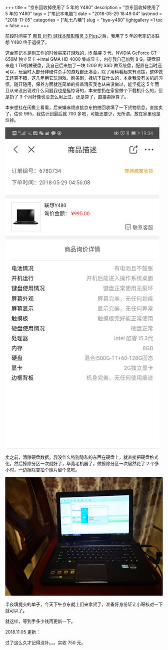 +++
title = "京东回收掉使用了 5 年的 Y480"
description = "京东回收掉使用了 5 年的 Y480"
tags = ["笔记本电脑"]
date = "2018-05-29 18:49:04"
lastmod = "2018-11-05"
categories = ["乱七八糟"]
slug = "bye-y480"
lightgallery =1
toc = false
+++

前段时间买了 [惠普 (HP) 游戏本暗影精灵 3 Plus](https://clearsky.me/new-omen-iii/)之后，我用了 5 年的老笔记本联想 Y480 终于退役了。

这台笔记本是刚工作的时候买来打游戏的，i5 酷睿 3 代，NVIDIA GeForce GT 650M 独立显卡＋Intel GMA HD 4000 集成显卡，内存我自己加到 8 G，硬盘原来是 1 TB机械硬盘，我自己后来加了一块 120G 的 SSD 做系统盘，配置在当时还可以，玩当时大部分非硬件杀手的游戏都还凑合，除了用料看起来有点搓，整体做工还算不错，这几年用它玩游戏，刷美剧，挂机下载什么的，本身我没有关机的习惯，随开随用，保养方面就连简单的拆盖清灰我也从来没做过，能坚挺这 5 年而且从来没出现过什么问题我也是挺惊讶的，本来想扔在家里做个下载机什么的，但是扔了 3 个月好像也没怎么用上过，还是算了，直接卖掉算了。

本来想挂在闲鱼上看看，后来嫌麻烦直接京东拍拍回收填了一下货物信息，直接卖了，估价 995，我估计到最后就 700 多吧，可能还要少，无所谓，放在家里也是烂掉。

![回收报价](y480bj.jpg "回收报价")

卖之前，清除硬盘数据，我没什么特别隐私的东西在硬盘上，就直接把硬盘格式化，然后擦除分区一次就好了，毕竟老机器了，做擦除分区一次居然花了 2 个多小时，一边擦除变拍个照片留个念吧。

![再见，Y480](bye-y480.jpg "再见，Y480")

半夜填提交的单子，今天下午京东就上们来拿货了，准备好身份证让小哥核对一下就可以了。

就这样，等到手多少钱再更新一下。

2018.11.05 更新：

过了这么久才记得没补。。。实收 750 元。